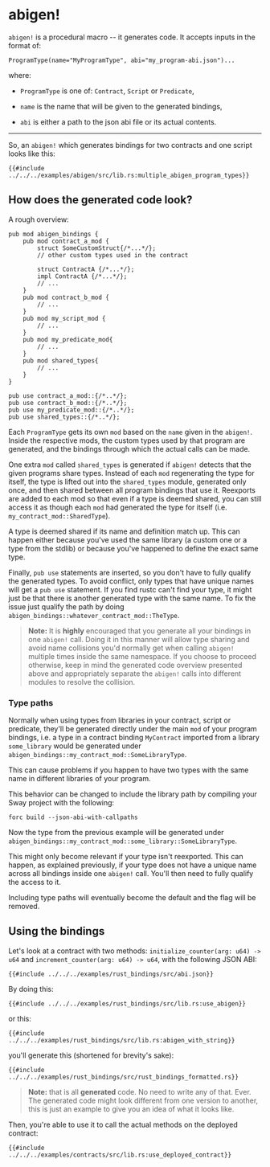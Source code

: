 # abigen!

`abigen!` is a procedural macro -- it generates code. It accepts inputs in the format of:
```text
ProgramType(name="MyProgramType", abi="my_program-abi.json")...
```
where:

- `ProgramType` is one of: `Contract`, `Script` or `Predicate`,
  
- `name` is the name that will be given to the generated bindings,
  
- `abi` is either a path to the json abi file or its actual contents.

---
So, an `abigen!` which generates bindings for two contracts and one script looks like this:
```rust,ignore
{{#include ../../../examples/abigen/src/lib.rs:multiple_abigen_program_types}}
```

## How does the generated code look?

A rough overview:
```rust,ignore
pub mod abigen_bindings {
    pub mod contract_a_mod {
        struct SomeCustomStruct{/*...*/};
        // other custom types used in the contract
        
        struct ContractA {/*...*/};
        impl ContractA {/*...*/};
        // ...
    }
    pub mod contract_b_mod {
        // ...
    }
    pub mod my_script_mod {
        // ...
    }
    pub mod my_predicate_mod{
        // ...
    }
    pub mod shared_types{
        // ...
    }
}

pub use contract_a_mod::{/*..*/};
pub use contract_b_mod::{/*..*/};
pub use my_predicate_mod::{/*..*/};
pub use shared_types::{/*..*/};
```

Each `ProgramType` gets its own `mod` based on the `name` given in the `abigen!`. Inside the respective mods, the custom types used by that program are generated, and the bindings through which the actual calls can be made.

One extra `mod` called `shared_types` is generated if `abigen!` detects that the given programs share types. Instead of each `mod` regenerating the type for itself, the type is lifted out into the `shared_types` module, generated only once, and then shared between all program bindings that use it. Reexports are added to each mod so that even if a type is deemed shared, you can still access it as though each `mod` had generated the type for itself (i.e. `my_contract_mod::SharedType`).

A type is deemed shared if its name and definition match up. This can happen either because you've used the same library (a custom one or a type from the stdlib) or because you've happened to define the exact same type.

Finally, `pub use` statements are inserted, so you don't have to fully qualify the generated types. To avoid conflict, only types that have unique names will get a `pub use` statement. If you find rustc can't find your type, it might just be that there is another generated type with the same name. To fix the issue just qualify the path by doing `abigen_bindings::whatever_contract_mod::TheType`.

> **Note:**
> It is **highly** encouraged that you generate all your bindings in one `abigen!` call. Doing it in this manner will allow type sharing and avoid name collisions you'd normally get when calling `abigen!` multiple times inside the same namespace. If you choose to proceed otherwise, keep in mind the generated code overview presented above and appropriately separate the `abigen!` calls into different modules to resolve the collision.

### Type paths
Normally when using types from libraries in your contract, script or predicate, they'll be generated directly under the main `mod` of your program bindings, i.e. a type in a contract binding `MyContract` imported from a library `some_library` would be generated under `abigen_bindings::my_contract_mod::SomeLibraryType`.

This can cause problems if you happen to have two types with the same name in different libraries of your program.

This behavior can be changed to include the library path by compiling your Sway project with the following:
```
forc build --json-abi-with-callpaths
```

Now the type from the previous example will be generated under `abigen_bindings::my_contract_mod::some_library::SomeLibraryType`.

This might only become relevant if your type isn't reexported. This can happen, as explained previously, if your type does not have a unique name across all bindings inside one `abigen!` call. You'll then need to fully qualify the access to it.

Including type paths will eventually become the default and the flag will be removed.

## Using the bindings
Let's look at a contract with two methods: `initialize_counter(arg: u64) -> u64` and `increment_counter(arg: u64) -> u64`, with the following JSON ABI:

```json,ignore
{{#include ../../../examples/rust_bindings/src/abi.json}}
```

By doing this:
```rust,ignore
{{#include ../../../examples/rust_bindings/src/lib.rs:use_abigen}}
```

or this:

```rust,ignore
{{#include ../../../examples/rust_bindings/src/lib.rs:abigen_with_string}}
```


you'll generate this (shortened for brevity's sake):

```rust,ignore
{{#include ../../../examples/rust_bindings/src/rust_bindings_formatted.rs}}
```

> **Note:** that is all **generated** code. No need to write any of that. Ever. The generated code might look different from one version to another, this is just an example to give you an idea of what it looks like.

Then, you're able to use it to call the actual methods on the deployed contract:

```rust,ignore
{{#include ../../../examples/contracts/src/lib.rs:use_deployed_contract}}
```